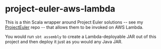 # project-euler-aws-lambda

This is a thin Scala wrapper around Project Euler solutions -- see my <a href="https://github.com/msokoryansky2/ProjectEuler">ProjectEuler</a> repo -- that allows them to be invoked on AWS Lambda.

You would run `sbt assembly` to create a Lambda-deployable JAR out of this project and then deploy it just as you would any Java JAR. 
